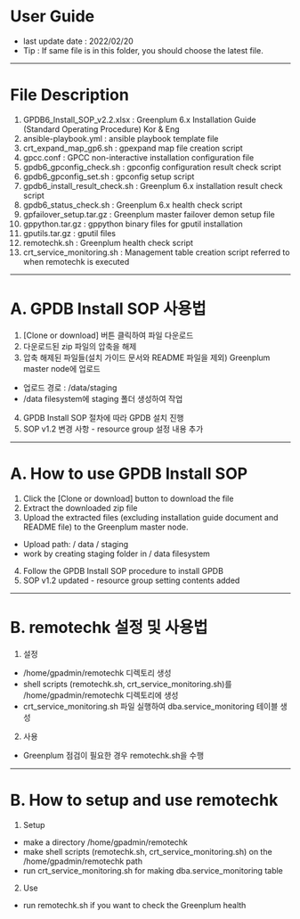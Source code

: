 # User Guide
- last update date : 2022/02/20
- Tip : If same file is in this folder, you should choose the latest file.

------------------------------------------------------------------------------------------
# File Description

1. GPDB6_Install_SOP_v2.2.xlsx : Greenplum 6.x Installation Guide (Standard Operating Procedure) Kor & Eng
2. ansible-playbook.yml : ansible playbook template file
3. crt_expand_map_gp6.sh : gpexpand map file creation script
4. gpcc.conf : GPCC non-interactive installation configuration file
5. gpdb6_gpconfig_check.sh : gpconfig configuration result check script
6. gpdb6_gpconfig_set.sh : gpconfig setup script
7. gpdb6_install_result_check.sh : Greenplum 6.x installation result check script
8. gpdb6_status_check.sh : Greenplum 6.x health check script
9. gpfailover_setup.tar.gz : Greenplum master failover demon setup file
10. gppython.tar.gz : gppython binary files for gputil installation
11. gputils.tar.gz : gputil files
12. remotechk.sh : Greenplum health check script
13. crt_service_monitoring.sh : Management table creation script referred to when remotechk is executed

------------------------------------------------------------------------------------------
# A. GPDB Install SOP 사용법

1. [Clone or download] 버튼 클릭하여 파일 다운로드
2. 다운로드된 zip 파일의 압축을 해제
3. 압축 해제된 파일들(설치 가이드 문서와 README 파일을 제외) Greenplum master node에 업로드
  -	업로드 경로 : /data/staging
  -	/data filesystem에 staging 폴더 생성하여 작업
4. GPDB Install SOP 절차에 따라 GPDB 설치 진행
5. SOP v1.2 변경 사항 - resource group 설정 내용 추가

------------------------------------------------------------------------------------------
# A. How to use GPDB Install SOP

1. Click the [Clone or download] button to download the file
2. Extract the downloaded zip file
3. Upload the extracted files (excluding installation guide document and README file) to the Greenplum master node.
  -	Upload path: / data / staging
  -	work by creating staging folder in / data filesystem
4. Follow the GPDB Install SOP procedure to install GPDB
5. SOP v1.2 updated - resource group setting contents added

------------------------------------------------------------------------------------------
# B. remotechk 설정 및 사용법

1. 설정
  - /home/gpadmin/remotechk 디렉토리 생성
  - shell scripts (remotechk.sh, crt_service_monitoring.sh)를 /home/gpadmin/remotechk 디렉토리에 생성
  - crt_service_monitoring.sh 파일 실행하여 dba.service_monitoring 테이블 생성
2. 사용
  - Greenplum 점검이 필요한 경우 remotechk.sh을 수행
------------------------------------------------------------------------------------------
# B. How to setup and use remotechk

1. Setup
  - make a directory /home/gpadmin/remotechk
  - make shell scripts (remotechk.sh, crt_service_monitoring.sh) on the /home/gpadmin/remotechk path
  - run crt_service_monitoring.sh for making dba.service_monitoring table
2. Use
  - run remotechk.sh if you want to check the Greenplum health
